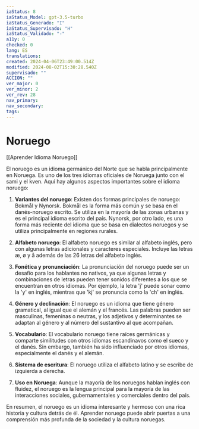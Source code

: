 ```yaml
---
iaStatus: 8
iaStatus_Model: gpt-3.5-turbo
iaStatus_Generado: "I"
iaStatus_Supervisado: "H"
iaStatus_Validado: "-"
a11y: 0
checked: 0
lang: ES
translations: 
created: 2024-04-06T23:49:00.514Z
modified: 2024-08-02T15:30:28.540Z
supervisado: ""
ACCION: ""
ver_major: 0
ver_minor: 2
ver_rev: 28
nav_primary: 
nav_secondary: 
tags:
---
```

# Noruego

[[Aprender Idioma Noruego]]

El noruego es un idioma germánico del Norte que se habla principalmente en Noruega. Es uno de los tres idiomas oficiales de Noruega junto con el sami y el kven. Aquí hay algunos aspectos importantes sobre el idioma noruego:

1. **Variantes del noruego**: Existen dos formas principales de noruego: Bokmål y Nynorsk. Bokmål es la forma más común y se basa en el danés-noruego escrito. Se utiliza en la mayoría de las zonas urbanas y es el principal idioma escrito del país. Nynorsk, por otro lado, es una forma más reciente del idioma que se basa en dialectos noruegos y se utiliza principalmente en regiones rurales.

2. **Alfabeto noruego**: El alfabeto noruego es similar al alfabeto inglés, pero con algunas letras adicionales y caracteres especiales. Incluye las letras æ, ø y å además de las 26 letras del alfabeto inglés.

3. **Fonética y pronunciación**: La pronunciación del noruego puede ser un desafío para los hablantes no nativos, ya que algunas letras y combinaciones de letras pueden tener sonidos diferentes a los que se encuentran en otros idiomas. Por ejemplo, la letra 'j' puede sonar como la 'y' en inglés, mientras que 'kj' se pronuncia como la 'ch' en inglés.

4. **Género y declinación**: El noruego es un idioma que tiene género gramatical, al igual que el alemán y el francés. Las palabras pueden ser masculinas, femeninas o neutras, y los adjetivos y determinantes se adaptan al género y al número del sustantivo al que acompañan.

5. **Vocabulario**: El vocabulario noruego tiene raíces germánicas y comparte similitudes con otros idiomas escandinavos como el sueco y el danés. Sin embargo, también ha sido influenciado por otros idiomas, especialmente el danés y el alemán.

6. **Sistema de escritura**: El noruego utiliza el alfabeto latino y se escribe de izquierda a derecha.

7. **Uso en Noruega**: Aunque la mayoría de los noruegos hablan inglés con fluidez, el noruego es la lengua principal para la mayoría de las interacciones sociales, gubernamentales y comerciales dentro del país.

En resumen, el noruego es un idioma interesante y hermoso con una rica historia y cultura detrás de él. Aprender noruego puede abrir puertas a una comprensión más profunda de la sociedad y la cultura noruegas.